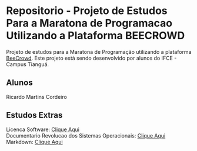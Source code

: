 # Repositorio - Projeto de Estudos Para a Maratona de Programacao Utilizando a Plataforma BEECROWD
Projeto de estudos para a Maratona de Programação utilizando a plataforma <a href="https://www.beecrowd.com.br">BeeCrowd</a>.
Este projeto está sendo desenvolvido por alunos do IFCE - Campus Tianguá.

## Alunos
Ricardo Martins Cordeiro

## Estudos Extras
Licenca Software: <a href="https://pt.wikipedia.org/wiki/Licen%C3%A7a_de_software">Clique Aqui</a><br>
Documentario Revolucao dos Sistemas Operacionais: <a href="https://www.youtube.com/watch?v=WqRSS4O76oU">Clique Aqui</a><br>
Markdown: <a href="https://pt.wikipedia.org/wiki/Markdown">Clique Aqui</a><br>
